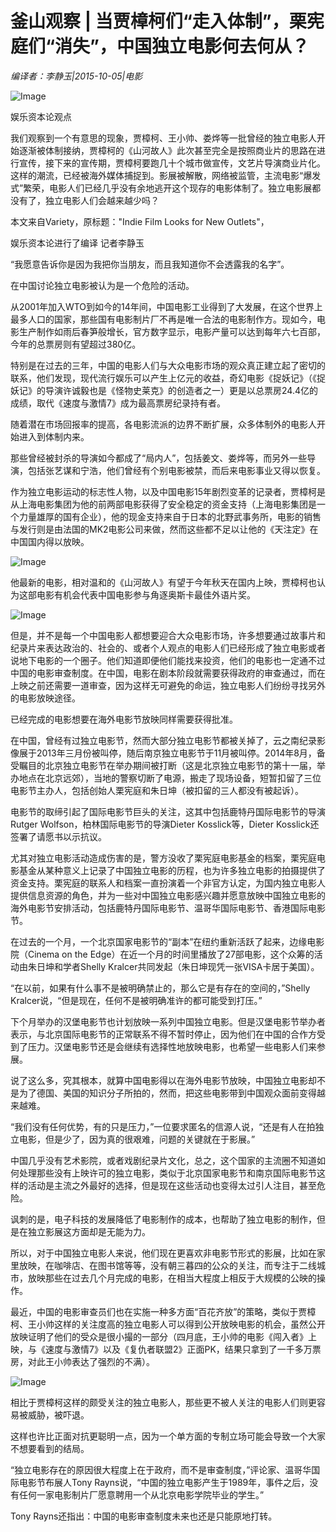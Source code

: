 # 釜山观察 | 当贾樟柯们“走入体制”，栗宪庭们“消失”，中国独立电影何去何从？

*编译者：李静玉|2015-10-05|电影*

![Image](http://static.ylzbl.com/uploads/ueditor/php/upload/image/20171023/1508743867854067.jpeg)

娱乐资本论观点

我们观察到一个有意思的现象，贾樟柯、王小帅、娄烨等一批曾经的独立电影人开始逐渐被体制接纳，贾樟柯的《山河故人》此次甚至完全是按照商业片的思路在进行宣传，接下来的宣传期，贾樟柯要跑几十个城市做宣传，文艺片导演商业片化。这样的潮流，已经被海外媒体捕捉到。影展被解散，网络被监管，主流电影“爆发式”繁荣，电影人们已经几乎没有余地逃开这个现存的电影体制了。独立电影展都没有了，独立电影人们会越来越少吗？

本文来自Variety，原标题："Indie Film Looks for New Outlets"，

娱乐资本论进行了编译 记者李静玉

“我愿意告诉你是因为我把你当朋友，而且我知道你不会透露我的名字”。

在中国讨论独立电影被认为是一个危险的活动。

从2001年加入WTO到如今的14年间，中国电影工业得到了大发展，在这个世界上最多人口的国家，那些国有电影制片厂不再是唯一合法的电影制作方。现如今，电影生产制作如雨后春笋般增长，官方数字显示，电影产量可以达到每年六七百部，今年的总票房则有望超过380亿。

特别是在过去的三年，中国的电影人们与大众电影市场的观众真正建立起了密切的联系，他们发现，现代流行娱乐可以产生上亿元的收益，奇幻电影《捉妖记》（《捉妖记》的导演许诚毅也是《怪物史莱克》的创造者之一）更是以总票房24.4亿的成绩，取代《速度与激情7》成为最高票房纪录持有者。

随着潜在市场回报率的提高，各电影流派的边界不断扩展，众多体制外的电影人开始进入到体制内来。

那些曾经被封杀的导演如今都成了“局内人”，包括姜文、娄烨等，而另外一些导演，包括张艺谋和宁浩，他们曾经有个别电影被禁，而后来电影事业又得以恢复。

作为独立电影运动的标志性人物，以及中国电影15年剧烈变革的记录者，贾樟柯是从上海电影集团为他的前两部电影获得了安全稳定的资金支持（上海电影集团是一个力量雄厚的国有企业），他的现金支持来自于日本的北野武事务所，电影的销售与发行则是由法国的MK2电影公司来做，然而这些都不足以让他的《天注定》在中国国内得以放映。

![Image](http://static.ylzbl.com/uploads/ueditor/php/upload/image/20171023/1508744080979859.jpeg)

他最新的电影，相对温和的《山河故人》有望于今年秋天在国内上映，贾樟柯也认为这部电影有机会代表中国电影参与角逐奥斯卡最佳外语片奖。

![Image](http://si1.go2yd.com/get-image/0Hi9ssl3x8C)

但是，并不是每一个中国电影人都想要迎合大众电影市场，许多想要通过故事片和纪录片来表达政治的、社会的、或者个人观点的电影人们已经形成了独立电影或者说地下电影的一个圈子。他们知道即便他们能找来投资，他们的电影也一定通不过中国的电影审查制度。在中国，电影在剧本阶段就需要获得政府的审查通过，而在上映之前还需要一道审查，因为这样无可避免的命运，独立电影人们纷纷寻找另外的电影放映途径。

已经完成的电影想要在海外电影节放映同样需要获得批准。

在中国，曾经有过独立电影节，然而大部分独立电影节都被关掉了，云之南纪录影像展于2013年三月份被叫停，随后南京独立电影节于11月被叫停。2014年8月，备受瞩目的北京独立电影节在举办期间被打断（这是北京独立电影节的第十一届，举办地点在北京远郊），当地的警察切断了电源，搬走了现场设备，短暂扣留了三位电影节主办人，包括创始人栗宪庭和朱日坤（被扣留的三人都没有被起诉）。

电影节的取缔引起了国际电影节巨头的关注，这其中包括鹿特丹国际电影节的导演Rutger Wolfson，柏林国际电影节的导演Dieter Kosslick等，Dieter Kosslick还签署了请愿书以示抗议。

尤其对独立电影活动造成伤害的是，警方没收了栗宪庭电影基金的档案，栗宪庭电影基金从某种意义上记录了中国独立电影的历程，也为许多独立电影的拍摄提供了资金支持。栗宪庭的联系人和档案一直扮演着一个非官方认定，为国内独立电影人提供信息资源的角色，并为一些对中国独立电影感兴趣并愿意放映中国独立电影的海外电影节安排活动，包括鹿特丹国际电影节、温哥华国际电影节、香港国际电影节。

在过去的一个月，一个北京国家电影节的“副本”在纽约重新活跃了起来，边缘电影院（Cinema on the Edge）在近一个月的时间里播放了27部电影，这个众筹的活动由朱日坤和学者Shelly Kralcer共同发起（朱日坤现凭一张VISA卡居于美国）。

“在以前，如果有什么事不是被明确禁止的，那么它是有存在的空间的，”Shelly Kralcer说，“但是现在，任何不是被明确准许的都可能受到打压。”

下个月举办的汉堡电影节也计划放映一系列中国独立电影。但是汉堡电影节举办者表示，与北京国际电影节的正常联系不得不暂时停止，因为他们在中国的合作方受到了压力。汉堡电影节还是会继续有选择性地放映电影，也希望一些电影人们来参展。

说了这么多，究其根本，就算中国电影得以在海外电影节放映，中国独立电影却不是为了德国、美国的知识分子所拍的，然而，把这些电影带到中国观众面前变得越来越难。

“我们没有任何优势，有的只是压力，”一位要求匿名的信源人说，“还是有人在拍独立电影，但是少了，因为真的很艰难，问题的关键就在于影展。”

中国几乎没有艺术影院，或者戏剧纪录片文化，总之，这个国家的主流圈不知道如何处理那些没有上映许可的独立电影，类似于北京国家电影节和南京国际电影节这样的活动是主流之外最好的选择，但是现在这些活动也变得太过引人注目，甚至危险。

讽刺的是，电子科技的发展降低了电影制作的成本，也帮助了独立电影的制作，但是在独立影展这方面却是无能为力。

所以，对于中国独立电影人来说，他们现在更喜欢非电影节形式的影展，比如在家里放映，在咖啡店、在图书馆等等，没有朝三暮四的公众的关注，而专注于二线城市，放映那些在过去几个月完成的电影，在相当大程度上相反于大规模的公映的操作。

最近，中国的电影审查员们也在实施一种多方面“百花齐放”的策略，类似于贾樟柯、王小帅这样的关注度高的独立电影人可以得到公开放映电影的机会，虽然公开放映证明了他们的受众是很小撮的一部分（四月底，王小帅的电影《闯入者》上映，与《速度与激情7》以及《复仇者联盟2》正面PK，结果只拿到了一千多万票房，对此王小帅表达了强烈的不满）。

![Image](http://static.ylzbl.com/uploads/ueditor/php/upload/image/20171023/1508744270757699.jpeg)

相比于贾樟柯这样的颇受关注的独立电影人，那些更不被人关注的电影人们则更容易被威胁，被吓退。

这样也许比正面对抗更聪明一点，因为一个单方面的专制立场可能会导致一个大家不想要看到的结局。

“独立电影存在的原因很大程度上在于政府，而不是审查制度，”评论家、温哥华国际电影节布展人Tony Rayns说，“中国的独立电影产生于1989年，事件之后，没有任何一家电影制片厂愿意聘用一个从北京电影学院毕业的学生。”

Tony Rayns还指出：中国的电影审查制度未来也还是只能原地打转。

